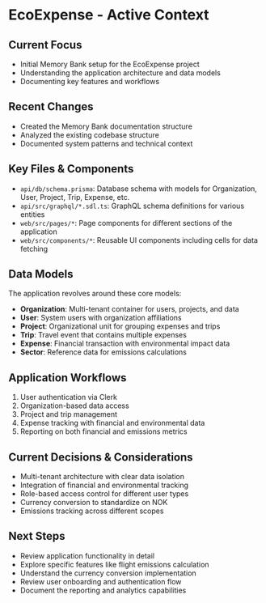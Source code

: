 # EcoExpense - Active Context

## Current Focus
- Initial Memory Bank setup for the EcoExpense project
- Understanding the application architecture and data models
- Documenting key features and workflows

## Recent Changes
- Created the Memory Bank documentation structure
- Analyzed the existing codebase structure
- Documented system patterns and technical context

## Key Files & Components
- `api/db/schema.prisma`: Database schema with models for Organization, User, Project, Trip, Expense, etc.
- `api/src/graphql/*.sdl.ts`: GraphQL schema definitions for various entities
- `web/src/pages/*`: Page components for different sections of the application
- `web/src/components/*`: Reusable UI components including cells for data fetching

## Data Models
The application revolves around these core models:
- **Organization**: Multi-tenant container for users, projects, and data
- **User**: System users with organization affiliations
- **Project**: Organizational unit for grouping expenses and trips
- **Trip**: Travel event that contains multiple expenses
- **Expense**: Financial transaction with environmental impact data
- **Sector**: Reference data for emissions calculations

## Application Workflows
1. User authentication via Clerk
2. Organization-based data access
3. Project and trip management
4. Expense tracking with financial and environmental data
5. Reporting on both financial and emissions metrics

## Current Decisions & Considerations
- Multi-tenant architecture with clear data isolation
- Integration of financial and environmental tracking
- Role-based access control for different user types
- Currency conversion to standardize on NOK
- Emissions tracking across different scopes

## Next Steps
- Review application functionality in detail
- Explore specific features like flight emissions calculation
- Understand the currency conversion implementation
- Review user onboarding and authentication flow
- Document the reporting and analytics capabilities
